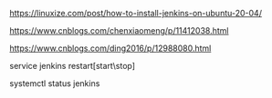 https://linuxize.com/post/how-to-install-jenkins-on-ubuntu-20-04/

https://www.cnblogs.com/chenxiaomeng/p/11412038.html

https://www.cnblogs.com/ding2016/p/12988080.html

service jenkins restart[start\stop]

systemctl status jenkins